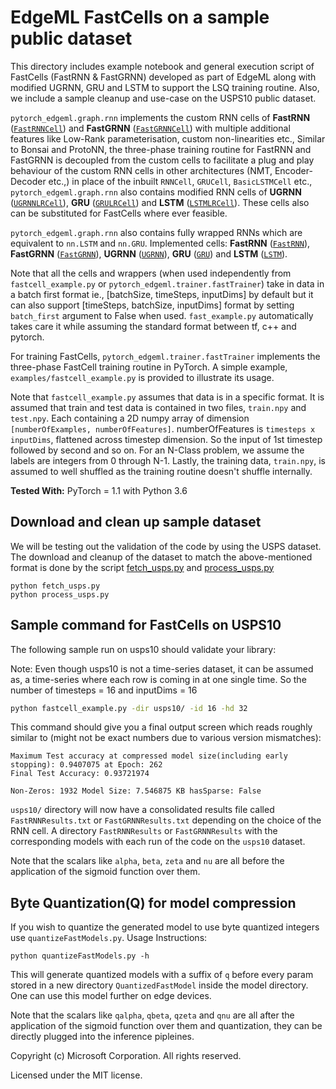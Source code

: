 # EdgeML FastCells on a sample public dataset

This directory includes example notebook and general execution script of
FastCells (FastRNN & FastGRNN) developed as part of EdgeML along with modified
UGRNN, GRU and LSTM to support the LSQ training routine. 
Also, we include a sample cleanup and use-case on the USPS10 public dataset.

`pytorch_edgeml.graph.rnn` implements the custom RNN cells of **FastRNN** ([`FastRNNCell`](../../pytorch_edgeml/graph/rnn.py#L226)) and **FastGRNN** ([`FastGRNNCell`](../../pytorch_edgeml/graph/rnn.py#L80)) with
multiple additional features like Low-Rank parameterisation, custom
non-linearities etc., Similar to Bonsai and ProtoNN, the three-phase training
routine for FastRNN and FastGRNN is decoupled from the custom cells to
facilitate a plug and play behaviour of the custom RNN cells in other
architectures (NMT, Encoder-Decoder etc.,) in place of the inbuilt `RNNCell`, `GRUCell`, `BasicLSTMCell` etc., 
`pytorch_edgeml.graph.rnn` also contains modified RNN cells of **UGRNN** ([`UGRNNLRCell`](../../pytorch_edgeml/graph/rnn.py#L742)), 
**GRU** ([`GRULRCell`](../../edgeml/graph/rnn.py#L565)) and **LSTM** ([`LSTMLRCell`](../../pytorch_edgeml/graph/rnn.py#L369)). These cells also can be substituted for FastCells where ever feasible. 

`pytorch_edgeml.graph.rnn` also contains fully wrapped RNNs which are equivalent to `nn.LSTM` and `nn.GRU`. Implemented cells:
**FastRNN** ([`FastRNN`](../../pytorch_edgeml/graph/rnn.py#L968)), **FastGRNN** ([`FastGRNN`](../../pytorch_edgeml/graph/rnn.py#L993)), **UGRNN** ([`UGRNN`](../../pytorch_edgeml/graph/rnn.py#L945)), **GRU** ([`GRU`](../../edgeml/graph/rnn.py#L922)) and **LSTM** ([`LSTM`](../../pytorch_edgeml/graph/rnn.py#L899)).

Note that all the cells and wrappers (when used independently from `fastcell_example.py` or `pytorch_edgeml.trainer.fastTrainer`) take in data in a batch first format ie., [batchSize, timeSteps, inputDims] by default but it can also support [timeSteps, batchSize, inputDims] format by setting `batch_first` argument to False when used. `fast_example.py` automatically takes care it while assuming the standard format between tf, c++ and pytorch.

For training FastCells, `pytorch_edgeml.trainer.fastTrainer` implements the three-phase
FastCell training routine in PyTorch. A simple example,
`examples/fastcell_example.py` is provided to illustrate its usage.

Note that `fastcell_example.py` assumes that data is in a specific format.  It
is assumed that train and test data is contained in two files, `train.npy` and
`test.npy`. Each containing a 2D numpy array of dimension `[numberOfExamples,
numberOfFeatures]`. numberOfFeatures is `timesteps x inputDims`, flattened
across timestep dimension. So the input of 1st timestep followed by second and
so on.  For an N-Class problem, we assume the labels are integers from 0
through N-1. Lastly, the training data, `train.npy`, is assumed to well shuffled 
as the training routine doesn't shuffle internally.

**Tested With:** PyTorch = 1.1 with Python 3.6

## Download and clean up sample dataset

We will be testing out the validation of the code by using the USPS dataset.
The download and cleanup of the dataset to match the above-mentioned format is
done by the script [fetch_usps.py](fetch_usps.py) and
[process_usps.py](process_usps.py)

```
python fetch_usps.py
python process_usps.py
```


## Sample command for FastCells on USPS10
The following sample run on usps10 should validate your library:

Note: Even though usps10 is not a time-series dataset, it can be assumed as, a time-series where each row is coming in at one single time.
So the number of timesteps = 16 and inputDims = 16

```bash
python fastcell_example.py -dir usps10/ -id 16 -hd 32
```
This command should give you a final output screen which reads roughly similar to (might not be exact numbers due to various version mismatches):

```
Maximum Test accuracy at compressed model size(including early stopping): 0.9407075 at Epoch: 262
Final Test Accuracy: 0.93721974

Non-Zeros: 1932 Model Size: 7.546875 KB hasSparse: False
```
`usps10/` directory will now have a consolidated results file called `FastRNNResults.txt` or `FastGRNNResults.txt` depending on the choice of the RNN cell.
A directory `FastRNNResults` or `FastGRNNResults` with the corresponding models with each run of the code on the `usps10` dataset.

Note that the scalars like `alpha`, `beta`, `zeta` and `nu` are all before the application of the sigmoid function over them.

## Byte Quantization(Q) for model compression
If you wish to quantize the generated model to use byte quantized integers use `quantizeFastModels.py`. Usage Instructions:

```
python quantizeFastModels.py -h
```

This will generate quantized models with a suffix of `q` before every param stored in a new directory `QuantizedFastModel` inside the model directory.
One can use this model further on edge devices. 

Note that the scalars like `qalpha`, `qbeta`, `qzeta` and `qnu` are all after the application of the sigmoid function over them and quantization, they can be directly plugged into the inference pipleines.

Copyright (c) Microsoft Corporation. All rights reserved. 

Licensed under the MIT license.
